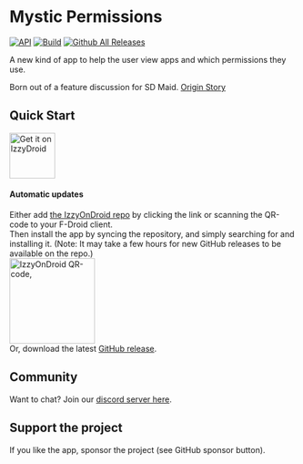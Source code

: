 # Mystic Permissions
[![API](https://img.shields.io/badge/API-21%2B-brightgreen.svg?style=flat)](https://android-arsenal.com/api?level=19)
[![Build](https://github.com/d4rken/mystic-permissions/actions/workflows/pr-checks.yml/badge.svg)](https://github.com/d4rken-org/mystic-permissions/actions/workflows/pr-checks.yml)
[![Github All Releases](https://img.shields.io/github/downloads/d4rken-org/mystic-permissions/total.svg)]()

A new kind of app to help the user view apps and which permissions they use.

Born out of a feature discussion for SD Maid. [Origin Story](https://github.com/d4rken-org/mystic-permissions/issues/1)


## Quick Start
[<img src="https://gitlab.com/IzzyOnDroid/repo/-/raw/master/assets/IzzyOnDroid.png"
      alt="Get it on IzzyDroid"
      height="80">](https://apt.izzysoft.de/fdroid/index/apk/eu.darken.myperm)
#### Automatic updates
Either add [the IzzyOnDroid repo](https://apt.izzysoft.de/fdroid/repo?fingerprint=3BF0D6ABFEAE2F401707B6D966BE743BF0EEE49C2561B9BA39073711F628937A) by clicking the link or scanning the QR-code to your F-Droid client.<br>
Then install the app by syncing the repository, and simply searching for and installing it. (Note: It may take a few hours for new GitHub releases to be available on the repo.)<br>
<img src="https://apt.izzysoft.de/shared/images/fdroid_repo_qr.png"
      alt="IzzyOnDroid QR-code,"
      height="150">
<br>Or, download the latest [GitHub release](https://github.com/d4rken-org/mystic-permissions/releases).

## Community
Want to chat? Join our [discord server here](https://discord.gg/7gGWxfM5yv).

## Support the project
If you like the app, sponsor the project (see GitHub sponsor button).
